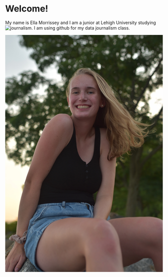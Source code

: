 #  Welcome!
My name is Ella Morrissey and I am a junior at Lehigh University studying ![journalism](https://journalism.cas.lehigh.edu/). I am using github for my data journalism class.

![profile pic](https://github.com/ellamorrissey/ellamorrissey.github.io/blob/main/IMG_0031.JPG?raw=true)
